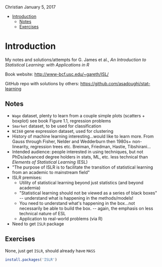 Christian
January 5, 2017

-   [Introduction](#intro)
    -   [Notes](#notes)
    -   [Exercises](#exercises)

Introduction
============

My notes and solutions/attempts for G. James et al., *An Introduction to Statistical Learning: with Applications in R*

Book website: <http://www-bcf.usc.edu/~gareth/ISL/>

GitHub repo with solutions by others: <https://github.com/asadoughi/stat-learning>

Notes
-----

-   `Wage` dataset, plenty to learn from a couple simple plots (scatters + boxplot) see book Figure 1.1, regression problems
-   `Smarket` dataset, to be used for classification
-   `NCI60` gene expression dataset, used for clustering
-   History of machine learning interesting...would like to learn more. From Gauss through Fisher, Nelder and Wedderburn then 1980s+ non-linearity, regression trees etc. Breiman, Friedman, Hastie, Tibshirani...
-   Intended audience: people interested in using techniques, but not PhDs/advanced degree holders in stats, ML, etc. less technical than *Elements of Statistical Learning* (ESL)
-   "The purpose of ISLR is to facilitate the transition of statistical learning from an academic to mainstream field"
-   ISLR premises:
    -   Utility of statistical learning beyond just statistics (and beyond academia)
    -   "Statistical learning should not be viewed as a series of black boxes" -- understand what is happening in the methods/models!
    -   You need to understand what's happening in the box...not necessarily be able to build the box. -- again, the emphasis on less technical nature of ESL
    -   Application to real-world problems (via R)
-   Need to get `ISLR` package

Exercises
---------

None, just get `ISLR`, should already have `MASS`

``` r
install.packages('ISLR')
```
